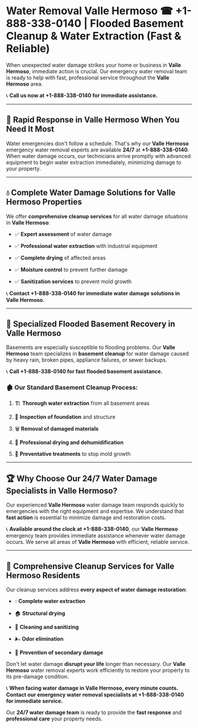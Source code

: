 # Water Removal Valle Hermoso ☎ +1-888-338-0140 | Flooded Basement Cleanup & Water Extraction (Fast & Reliable)

When unexpected water damage strikes your home or business in **Valle Hermoso**, immediate action is crucial. Our emergency water removal team is ready to help with fast, professional service throughout the **Valle Hermoso** area. 

📞 **Call us now at +1-888-338-0140 for immediate assistance.**
---
## 🚀 Rapid Response in Valle Hermoso When You Need It Most
Water emergencies don't follow a schedule. That's why our **Valle Hermoso** emergency water removal experts are available **24/7** at **+1-888-338-0140**. When water damage occurs, our technicians arrive promptly with advanced equipment to begin water extraction immediately, minimizing damage to your property.
---
## 💧 Complete Water Damage Solutions for Valle Hermoso Properties
We offer **comprehensive cleanup services** for all water damage situations in **Valle Hermoso**:
- ✅ **Expert assessment** of water damage  
- ✅ **Professional water extraction** with industrial equipment  
- ✅ **Complete drying** of affected areas  
- ✅ **Moisture control** to prevent further damage  
- ✅ **Sanitization services** to prevent mold growth  
📞 **Contact +1-888-338-0140 for immediate water damage solutions in Valle Hermoso.**
---
## 🌊 Specialized Flooded Basement Recovery in Valle Hermoso
Basements are especially susceptible to flooding problems. Our **Valle Hermoso** team specializes in **basement cleanup** for water damage caused by heavy rain, broken pipes, appliance failures, or sewer backups. 
📞 **Call +1-888-338-0140 for fast flooded basement assistance.**
### 🏚️ Our Standard Basement Cleanup Process:
1. 🏗️ **Thorough water extraction** from all basement areas  
2. 🔎 **Inspection of foundation** and structure  
3. 🗑️ **Removal of damaged materials**  
4. 💨 **Professional drying and dehumidification**  
5. 🚫 **Preventative treatments** to stop mold growth  
---
## 🏆 Why Choose Our 24/7 Water Damage Specialists in Valle Hermoso?
Our experienced **Valle Hermoso** water damage team responds quickly to emergencies with the right equipment and expertise. We understand that **fast action** is essential to minimize damage and restoration costs.
📞 **Available around the clock at +1-888-338-0140**, our **Valle Hermoso** emergency team provides immediate assistance whenever water damage occurs. We serve all areas of **Valle Hermoso** with efficient, reliable service.
---
## 🧹 Comprehensive Cleanup Services for Valle Hermoso Residents
Our cleanup services address **every aspect of water damage restoration**:
- 💧 **Complete water extraction**  
- 🏠 **Structural drying**  
- 🧼 **Cleaning and sanitizing**  
- 🌬️ **Odor elimination**  
- 🚫 **Prevention of secondary damage**  
Don't let water damage **disrupt your life** longer than necessary. Our **Valle Hermoso** water removal experts work efficiently to restore your property to its pre-damage condition.
📞 **When facing water damage in Valle Hermoso, every minute counts. Contact our emergency water removal specialists at +1-888-338-0140 for immediate service.**
Our **24/7 water damage team** is ready to provide the **fast response** and **professional care** your property needs.
